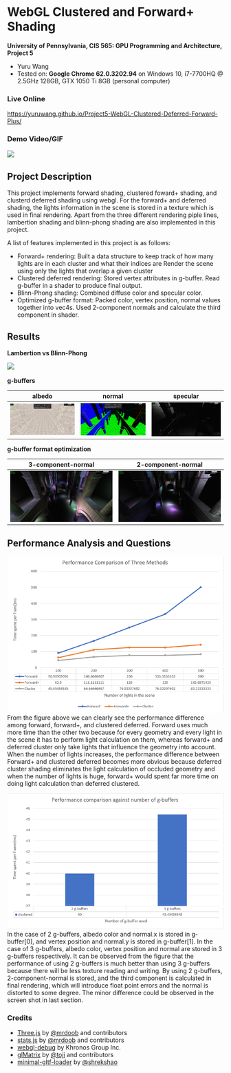 WebGL Clustered and Forward+ Shading
======================

**University of Pennsylvania, CIS 565: GPU Programming and Architecture, Project 5**

* Yuru Wang
* Tested on: **Google Chrome 62.0.3202.94** on
Windows 10, i7-7700HQ @ 2.5GHz 128GB, GTX 1050 Ti 8GB (personal computer)

### Live Online

https://yuruwang.github.io/Project5-WebGL-Clustered-Deferred-Forward-Plus/

### Demo Video/GIF

![](images/demo3.gif)

## Project Description ##
This project implements forward shading, clustered foward+ shading, and clusterd deferred shading using webgl. For the forward+ and deferred shading, the lights information in the scene is stored in a texture which is used in final rendering. Apart from the three different rendering piple lines, lambertion shading and blinn-phong shading are also implemented in this project.

A list of features implemented in this project is as follows:
* Forward+ rendering: Built a data structure to keep track of how many lights are in each cluster and what their indices are
Render the scene using only the lights that overlap a given cluster
* Clustered deferred rendering: Stored vertex attributes in g-buffer. Read g-buffer in a shader to produce final output.
* Blinn-Phong shading: Combined diffuse color and specular color.
* Optimized g-buffer format: Packed color, vertex position, normal values together into vec4s. Used 2-component normals and calculate the third component in shader.

## Results ##
**Lambertion vs Blinn-Phong**

![](images/blinn-phong.gif)

**g-buffers**

| albedo | normal | specular |
|------|------|------|
| ![](images/abedo.png) | ![](images/normal.png) | ![](images/specular.png) |

**g-buffer format optimization**

| 3-component-normal | 2-component-normal |
|------|------|
| ![](images/3-component-norm.png) | ![](images/2-component-norm.png) |

## Performance Analysis and Questions ##
![](images/performance.png)
From the figure above we can clearly see the performance difference among forward, forward+, and clustered deferred. Forward uses much more time than the other two because for every geometry and every light in the scene it has to perform light calculation on them, whereas forward+ and deferred cluster only take lights that influence the geometry into account. When the number of lights increases, the performance difference between Forward+ and clustered deferred becomes more obvious because deferred cluster shading eliminates the light calculation of occluded geometry and when the number of lights is huge, forward+ would spent far more time on doing light calculation than deferred clustered.

![](images/g-buffers.png)
In the case of 2 g-buffers, albedo color and normal.x is stored in g-buffer[0], and vertex position and normal.y is stored in g-buffer[1]. In the case of 3 g-buffers, albedo color, vertex position and normal are stored in 3 g-buffers respectively. It can be observed from the figure that the performance of using 2 g-buffers is much better than using 3 g-buffers because there will be less texture reading and writing. By using 2 g-buffers, 2-component-normal is stored, and the third component is calculated in final rendering, which will introduce float point errors and the normal is distorted to some degree. The minor difference could be observed in the screen shot in last section.


### Credits

* [Three.js](https://github.com/mrdoob/three.js) by [@mrdoob](https://github.com/mrdoob) and contributors
* [stats.js](https://github.com/mrdoob/stats.js) by [@mrdoob](https://github.com/mrdoob) and contributors
* [webgl-debug](https://github.com/KhronosGroup/WebGLDeveloperTools) by Khronos Group Inc.
* [glMatrix](https://github.com/toji/gl-matrix) by [@toji](https://github.com/toji) and contributors
* [minimal-gltf-loader](https://github.com/shrekshao/minimal-gltf-loader) by [@shrekshao](https://github.com/shrekshao)
